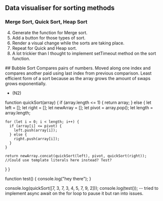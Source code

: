 ## Data visualiser for sorting methods

### Merge Sort, Quick Sort, Heap Sort

4. Generate the function for Merge sort.
5. Add a button for those types of sort.
6. Render a visual change while the sorts are taking place.
7. Repeat for Quick and Heap sort.
8. A lot trickier than I thought to implement setTimeout method on the sort function.

## Bubble Sort
Compares pairs of numbers. Moved along one index and compares another paid using last index from previous comparison. Least efficient form of a sort because as the array grows the amount of swaps grows exponentially.

- (N2)

function quickSort(array) {
if (array.length <= 1) {
return array;
} else {
let left = [];
let right = [];
let newArray = [];
let pivot = array.pop();
let length = array.length;

    for (let i = 0; i < length; i++) {
      if (array[i] <= pivot) {
        left.push(array[i]);
      } else {
        right.push(array[i]);
      }
    }

    return newArray.concat(quickSort(left), pivot, quickSort(right));
    //Could use template literals here instead? Test?

}
}

function test() {
console.log("hey there");
}

console.log(quickSort([7, 3, 7, 3, 4, 5, 7, 9, 2]));
console.log(test());
-- tried to implement async await on the for loop to pause it but ran into issues.
